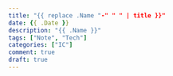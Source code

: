 ```yaml
---
title: "{{ replace .Name "-" " " | title }}"
date: {{ .Date }}
description: "{{ .Name }}"
tags: ["Note", "Tech"]
categories: ["IC"]
comment: true
draft: true
---
```

